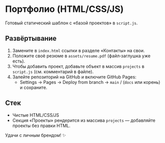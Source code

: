 # Портфолио (HTML/CSS/JS)

Готовый статический шаблон с «базой проектов» в `script.js`.

## Развёртывание
1. Замените в `index.html` ссылки в разделе «Контакты» на свои.
2. Положите своё резюме в `assets/resume.pdf` (файл‑заглушка уже есть).
3. Чтобы добавить проект, добавьте объект в массив `projects` в `script.js` (см. комментарий в файле).
4. Залейте репозиторий на GitHub и включите GitHub Pages:
   - Settings → Pages → Deploy from branch → `main` / (`docs` или корень) и сохраните.

## Стек
- Чистые HTML/CSS/JS
- Секция «Проекты» рендерится из массива `projects` — добавляйте проекты без правки HTML.

Удачи с личным брендом! ✨
